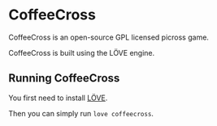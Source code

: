 # CoffeeCross

CoffeeCross is an open-source GPL licensed picross game.

CoffeeCross is built using the LÖVE engine.

## Running CoffeeCross

You first need to install [LÖVE](https://love2d.org/wiki/Getting_Started).

Then you can simply run `love coffeecross`.
